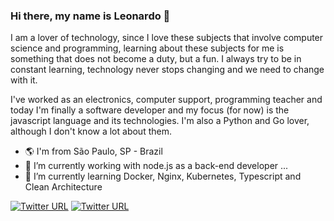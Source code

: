 ### Hi there, my name is Leonardo 👋

I am a lover of technology, since I love these subjects that involve computer science and programming, learning about these subjects for me is something that does not become a duty, but a fun. I always try to be in constant learning, technology never stops changing and we need to change with it.

I've worked as an electronics, computer support, programming teacher and today I'm finally a software developer and my focus (for now) is the javascript language and its technologies. I'm also a Python and Go lover, although I don't know a lot about them.

- 🌎 I'm from São Paulo, SP - Brazil
- 🔭 I’m currently working with node.js as a back-end developer ...
- 🌱 I’m currently learning Docker, Nginx, Kubernetes, Typescript and Clean Architecture

[![Twitter URL](https://img.shields.io/twitter/url?color=%230077B5&label=linkedin&logo=linkedin&style=for-the-badge&url=https://www.linkedin.com/in/leonardo-balsalobre/)](https://www.linkedin.com/in/leonardo-balsalobre/) 
[![Twitter URL](https://img.shields.io/twitter/url?color=red&label=Website&logo=github&style=for-the-badge&url=https://oliveirabalsa.github.io/my-portfolio/)](https://oliveirabalsa.github.io/my-portfolio/)  


